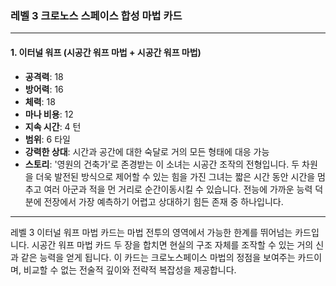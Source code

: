 ### 레벨 3 크로노스 스페이스 합성 마법 카드

---

#### 1. 이터널 워프 (시공간 워프 마법 + 시공간 워프 마법)

- **공격력**: 18
- **방어력**: 16
- **체력**: 18
- **마나 비용**: 12
- **지속 시간**: 4 턴
- **범위**: 6 타일
- **강력한 상대**: 시간과 공간에 대한 숙달로 거의 모든 형태에 대응 가능
- **스토리**: '영원의 건축가'로 존경받는 이 소녀는 시공간 조작의 전형입니다. 두 차원을 더욱 발전된 방식으로 제어할 수 있는 힘을 가진 그녀는 짧은 시간 동안 시간을 멈추고 여러 아군과 적을 먼 거리로 순간이동시킬 수 있습니다. 전능에 가까운 능력 덕분에 전장에서 가장 예측하기 어렵고 상대하기 힘든 존재 중 하나입니다.

---

레벨 3 이터널 워프 마법 카드는 마법 전투의 영역에서 가능한 한계를 뛰어넘는 카드입니다. 시공간 워프 마법 카드 두 장을 합치면 현실의 구조 자체를 조작할 수 있는 거의 신과 같은 능력을 얻게 됩니다. 이 카드는 크로노스페이스 마법의 정점을 보여주는 카드이며, 비교할 수 없는 전술적 깊이와 전략적 복잡성을 제공합니다.